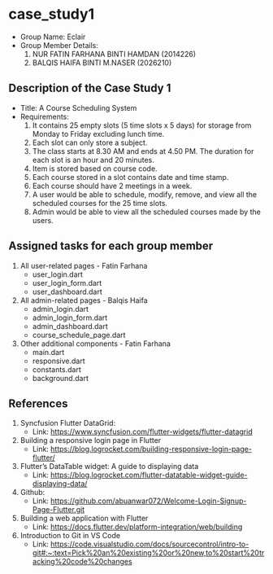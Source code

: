 # case_study1

- Group Name: Eclair
- Group Member Details:
  1. NUR FATIN FARHANA BINTI HAMDAN (2014226)
  2. BALQIS HAIFA BINTI M.NASER (2026210)

## Description of the Case Study 1

- Title: A Course Scheduling System
- Requirements:
  1. It contains 25 empty slots (5 time slots x 5 days) for storage from Monday to Friday excluding lunch time.
  2. Each slot can only store a subject.
  3. The class starts at 8.30 AM and ends at 4.50 PM. The duration for each slot is an hour and 20 minutes.
  4. Item is stored based on course code.
  5. Each course stored in a slot contains date and time stamp.
  6. Each course should have 2 meetings in a week.
  7. A user would be able to schedule, modify, remove, and view all the scheduled courses for the 25 time slots.
  8. Admin would be able to view all the scheduled courses made by the users.

## Assigned tasks for each group member

1. All user-related pages - Fatin Farhana
    - user_login.dart
    - user_login_form.dart
    - user_dashboard.dart
2. All admin-related pages - Balqis Haifa
    - admin_login.dart
    - admin_login_form.dart
    - admin_dashboard.dart
    - course_schedule_page.dart
3. Other additional components - Fatin Farhana
    - main.dart
    - responsive.dart
    - constants.dart
    - background.dart
  
## References

1. Syncfusion Flutter DataGrid:
     - Link: https://www.syncfusion.com/flutter-widgets/flutter-datagrid
2. Building a responsive login page in Flutter
     - Link: https://blog.logrocket.com/building-responsive-login-page-flutter/
3. Flutter’s DataTable widget: A guide to displaying data
     - Link: https://blog.logrocket.com/flutter-datatable-widget-guide-displaying-data/
4. Github:
     - Link: https://github.com/abuanwar072/Welcome-Login-Signup-Page-Flutter.git
5. Building a web application with Flutter
     - Link: https://docs.flutter.dev/platform-integration/web/building
6. Introduction to Git in VS Code
     - Link: https://code.visualstudio.com/docs/sourcecontrol/intro-to-git#:~:text=Pick%20an%20existing%20or%20new,to%20start%20tracking%20code%20changes
     
